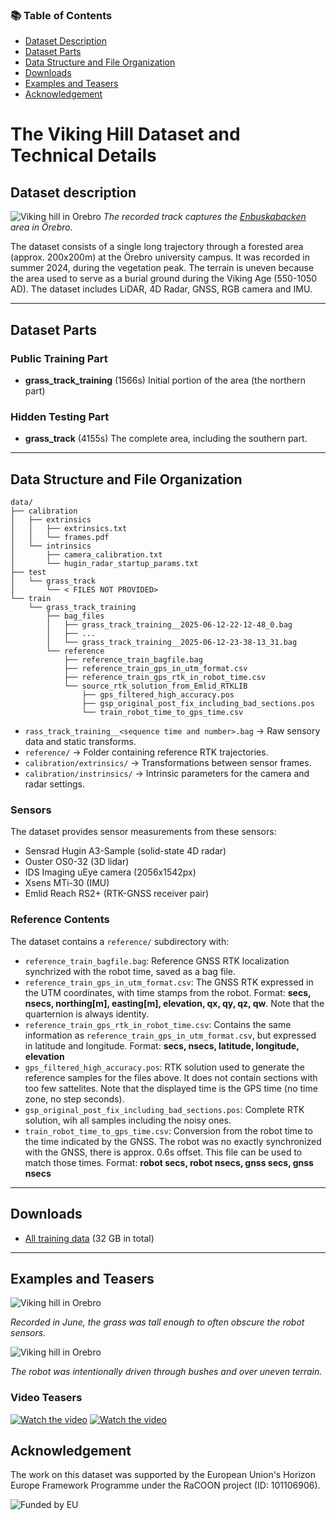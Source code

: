 ### 📚 Table of Contents

* [Dataset Description](#dataset-description)
* [Dataset Parts](#dataset-parts)
* [Data Structure and File Organization](#data-structure-and-file-organization)
* [Downloads](#downloads)
* [Examples and Teasers](#examples-and-teasers)
* [Acknowledgement](#acknowledgement)

# The Viking Hill Dataset and Technical Details

## Dataset description
![Viking hill in Orebro](media/viking_hill_sm.jpg)
*The recorded track captures the [Enbuskabacken](https://www.lansstyrelsen.se/orebro/besoksmal/kulturmiljoer/enbuskabacken.html) area in Örebro.*

The dataset consists of a single long trajectory through a forested area (approx. 200x200m) at the Örebro university campus.
It was recorded in summer 2024, during the vegetation peak. The terrain is uneven because the area used to serve as a burial ground during the Viking Age (550-1050 AD).
The dataset includes LiDAR, 4D Radar, GNSS, RGB camera and IMU.

---

## Dataset Parts
### Public Training Part

* **grass_track_training** (1566s)
 Initial portion of the area (the northern part)

### Hidden Testing Part

* **grass_track** (4155s)
 The complete area, including the southern part.  
---

## Data Structure and File Organization

```
data/
├── calibration
│   ├── extrinsics
│   │   ├── extrinsics.txt
│   │   └── frames.pdf
│   └── intrinsics
│       ├── camera_calibration.txt
│       └── hugin_radar_startup_params.txt
├── test
│   └── grass_track
│       └── < FILES NOT PROVIDED>               
└── train
    └── grass_track_training
        ├── bag_files
        │   ├── grass_track_training__2025-06-12-22-12-48_0.bag
        │   ├── ...
        │   └── grass_track_training__2025-06-12-23-38-13_31.bag
        └── reference
            ├── reference_train_bagfile.bag
            ├── reference_train_gps_in_utm_format.csv
            ├── reference_train_gps_rtk_in_robot_time.csv
            └── source_rtk_solution_from_Emlid_RTKLIB
                ├── gps_filtered_high_accuracy.pos
                ├── gsp_original_post_fix_including_bad_sections.pos
                └── train_robot_time_to_gps_time.csv
```

* `rass_track_training__<sequence time and number>.bag` → Raw sensory data and static transforms.
* `reference/` → Folder containing reference RTK trajectories.
* `calibration/extrinsics/` → Transformations between sensor frames.
* `calibration/instrinsics/` → Intrinsic parameters for the camera and radar settings.

### Sensors
The dataset provides sensor measurements from these sensors:

* Sensrad Hugin A3-Sample (solid-state 4D radar)
* Ouster OS0-32 (3D lidar)
* IDS Imaging uEye camera (2056x1542px)
* Xsens MTi-30 (IMU)
* Emlid Reach RS2+ (RTK-GNSS receiver pair)

### Reference Contents

The dataset contains a `reference/` subdirectory with:

* `reference_train_bagfile.bag`: Reference GNSS RTK localization synchrized with the robot time, saved as a bag file.
* `reference_train_gps_in_utm_format.csv`: The GNSS RTK expressed in the UTM coordinates, with time stamps from the robot. Format: **secs, nsecs, northing[m], easting[m], elevation, qx, qy, qz, qw**. Note that the quarternion is always identity.
* `reference_train_gps_rtk_in_robot_time.csv`: Contains the same information as `reference_train_gps_in_utm_format.csv`, but expressed in latitude and longitude. Format: **secs, nsecs, latitude, longitude, elevation**
* `gps_filtered_high_accuracy.pos`: RTK solution used to generate the reference samples for the files above. It does not contain sections with too few sattelites. Note that the displayed time is the GPS time (no time zone, no step seconds).
* `gsp_original_post_fix_including_bad_sections.pos`: Complete RTK solution, wih all samples including the noisy ones.
* `train_robot_time_to_gps_time.csv`: Conversion from the robot time to the time indicated by the GNSS. The robot was no exactly synchronized with the GNSS, there is approx. 0.6s offset. This file can be used to match those times. Format: **robot secs, robot nsecs, gnss secs, gnss nsecs** 

---

## Downloads

* [All training data](https://cloud.oru.se/s/dDMaJ3KLm5N3PDt) (32 GB in total)

---

## Examples and Teasers

![Viking hill in Orebro](media/husky_sm.jpg)

*Recorded in June, the grass was tall enough to often obscure the robot sensors.*

![Viking hill in Orebro](media/vegetation_sm.jpg)

*The robot was intentionally driven through bushes and over uneven terrain.*

### Video Teasers

[![Watch the video](https://img.youtube.com/vi/WGpa2mYYAf0/default.jpg)](https://youtu.be/WGpa2mYYAf0)
[![Watch the video](https://img.youtube.com/vi/Ioj59OIlEVM/default.jpg)](https://youtu.be/Ioj59OIlEVM)

## Acknowledgement

The work on this dataset was supported by the European Union's Horizon Europe Framework Programme under the RaCOON project (ID: 101106906).

![Funded by EU](media/EN_FundedbytheEU_RGB_POS.png)


